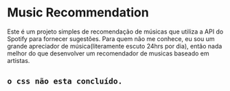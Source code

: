 # Music Recommendation

Este é um projeto simples de recomendação de músicas que utiliza a API do Spotify para fornecer sugestões. Para quem não me conhece, eu sou um grande apreciador de música(literamente escuto 24hrs por dia), então nada melhor do que desenvolver um recomendador de musicas baseado em artistas.

## `o css não esta concluído.`



